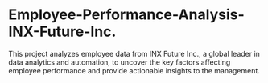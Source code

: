# Employee-Performance-Analysis-INX-Future-Inc.
This project analyzes employee data from INX Future Inc., a global leader in data analytics and automation, to uncover the key factors affecting employee performance and provide actionable insights to the management.
